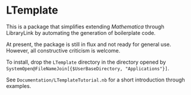 # LTemplate

This is a package that simplifies extending _Mathematica_ through LibraryLink by automating the generation of boilerplate code.

At present, the package is still in flux and not ready for general use.  However, all constructive criticism is welcome.

To install, drop the `LTemplate` directory in the directory opened by `SystemOpen@FileNameJoin[{$UserBaseDirectory, "Applications"}]`.

See `Documentation/LTemplateTutorial.nb` for a short introduction through examples.